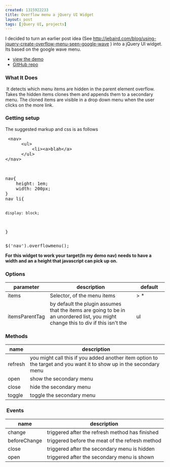 ```yaml
--- 
created: 1315922233
title: Overflow menu a jQuery UI Widget
layout: post
tags: [jQuery UI, projects]
---
```

<p>I decided to turn an earlier post idea (See <a href="http://jebaird.com/blog/using-jquery-create-overflow-menu-seen-google-wave">http://jebaird.com/blog/using-jquery-create-overflow-menu-seen-google-wave</a> ) into a jQuery UI widget. Its based on the google wave menu.</p>
<ul>
    <li><a target="_blank" href="/dev/project/jb-overflow-menu/demo.htm">view the demo</a></li>
    <li><a target="_blank" href="https://github.com/jebaird/jquery-overflow-menu">GitHub repo</a></li>
</ul>
<h3>What It Does</h3>
<p>&nbsp;It detects which menu items are hidden in the parent element overflow. Takes the hidden items clones them and appends them to a secondary menu. The cloned items are visible in a drop down menu when the user clicks on the more link.</p>
<h3>Getting setup</h3>
<p>The suggested markup and css is as follows</p>
<pre class="brush: html">
 &lt;nav&gt;
      &lt;ul&gt;
          &lt;li&gt;&lt;a&gt;blah&lt;/a&gt;
      &lt;/ul&gt;
&lt;/nav&gt;</pre>
<p>&nbsp;</p>
<pre class="brush: css">
nav{
	height: 1em;
	width: 200px;
}
nav li{

 	display: block;

}</pre>
<pre class="brush: js">
$('nav').overflowmenu();
</pre>
<p><strong>For this widget to work your target(In my demo nav) needs to have a width and an a height that javascript can pick up on.</strong></p>
<h3>Options</h3>
<table width="700" height="137" cellspacing="0" cellpadding="0" border="0" style="">
    <thead>
        <tr>
            <th scope="col">parameter</th>
            <th scope="col">description</th>
            <th scope="col">default</th>
        </tr>
    </thead>
    <tbody>
        <tr>
            <td>items</td>
            <td>Selector, of the menu items</td>
            <td>&gt; *</td>
        </tr>
        <tr>
            <td>itemsParentTag</td>
            <td>by default the plugin assumes that the items are going to be in an unordered list, you might change this to div if this isn't the case</td>
            <td>ul</td>
        </tr>
        <tr>
            <td>guessHeight</td>
            <td>for this widget to work the target must have a width and height. It tries to guess the height of the target by using the outer height of the first item</td>
            <td>true</td>
        </tr>
        <tr>
            <td>refreshOn</td>
            <td>This is element upon resize the refresh method is called. If you have a special event plugin that detects elements rezise other than window you can change this from the default</td>
            <td>$(window)</td>
        </tr>
        <tr>
            <td>label</td>
            <td>controls what the more link says, can be text or html</td>
            <td>more</td>
        </tr>
    </tbody>
</table>
<h3>Methods</h3>
<table width="700" cellspacing="0" cellpadding="0" border="0" style="">
    <thead>
        <tr>
            <th scope="col">name</th>
            <th scope="col">description</th>
        </tr>
    </thead>
    <tbody>
        <tr>
            <td>refresh</td>
            <td>you might call this if you added another item option to the target and you want it to show up in the secondary menu</td>
        </tr>
        <tr>
            <td>open</td>
            <td>show the secondary menu</td>
        </tr>
        <tr>
            <td>close</td>
            <td>hide the secondary menu</td>
        </tr>
        <tr>
            <td>toggle</td>
            <td>toggle the secondary menu</td>
        </tr>
    </tbody>
</table>
<h3>&nbsp;Events</h3>
<table width="700" cellspacing="0" cellpadding="0" border="0" style="">
    <thead>
        <tr>
            <th scope="col">name</th>
            <th scope="col">description</th>
        </tr>
    </thead>
    <tbody>
        <tr>
            <td>change</td>
            <td>triggered after the refresh method has finished</td>
        </tr>
        <tr>
            <td>beforeChange</td>
            <td>triggered before the meat of the refresh method</td>
        </tr>
        <tr>
            <td>close</td>
            <td>triggered after the secondary menu is hidden</td>
        </tr>
        <tr>
            <td>open</td>
            <td>triggered after the secondary menu is shown</td>
        </tr>
    </tbody>
</table>
<p>&nbsp;</p>
